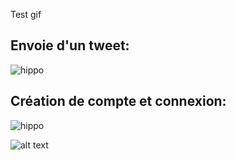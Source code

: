 Test gif

## Envoie d'un tweet:

![hippo](https://media.giphy.com/media/v1.Y2lkPTc5MGI3NjExODE5Njc1MWEwN2JjNTY4MGU3MTA5NzZiNjY2YzQxMzJjMTM2Yjk4NiZjdD1n/djrda7UsHUPU7LTQXk/giphy.gif)

## Création de compte et connexion: 

![hippo](https://media.giphy.com/media/v1.Y2lkPTc5MGI3NjExOTY4Y2Y4ZGM0MjM1ZWNjYWNkZTBiMTYxZmFjNTg1OTVjZjI4YWRmYiZjdD1n/rteHH1XhOBrF74zCJe/giphy.gif)

![alt text](https://ibb.co/890NLd9)